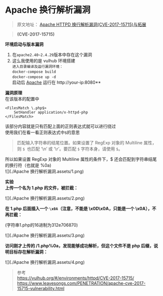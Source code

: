 # Apache 换行解析漏洞



> 原文地址： [Apache HTTPD 换行解析漏洞(CVE-2017-15715)与拓展](https://blog.csdn.net/qq_46091464/article/details/108278486)

>  **(CVE-2017-15715)**

**环境启动与版本漏洞**  

1. 在`apache2.40~2.4.29`版本中存在这个漏洞  
2. 这么我使用的是 vulhub 环境搭建  
`进入目录编译及运行漏洞环境：`  
`docker-compose build`  
`docker-compose up -d`  
启动后 [Apache](https://so.csdn.net/so/search?q=Apache&spm=1001.2101.3001.7020) 运行在 http://your-ip:8080**

**漏洞原理**  
在该版本的配置中

```
<FilesMatch \.php$>
    SetHandler application/x-httpd-php
</FilesMatch>
```

该部分内容就是只有匹配上面的正则表达式就可以进行绕过  
使用我们在看一看正则表达式中`$`的意思

> 匹配输入字符串的结尾位置。如果设置了 RegExp 对象的 Multiline 属性，则 `$ `也匹配 ‘\n’ 或 ‘\r’。要匹配 `$` 字符本身，请使用 `$`。

所以如果设置 RegExp 对象的 Multiline 属性的条件下，$ 还会匹配到字符串结尾的换行符（也就是 %0a)  
![](./Apache 换行解析漏洞.assets/1.png)

**实验**  
**上传一个名为 1.php 的文件，被拦截：**  

![](./Apache 换行解析漏洞.assets/2.png)  

**在 1.php 后面插入一个 `\x0A`（注意，不能是 \x0D\x0A，只能是一个 \x0A），不再拦截：**

(字符串1.php的16进制为312e706870)  

![](./Apache 换行解析漏洞.assets/3.png)

**访问刚才上传的 /1.php%0a，发现能够成功解析，但这个文件不是 php 后缀，说明目标存在解析漏洞：**  

![](./Apache 换行解析漏洞.assets/4.png)



> 参考  
> https://vulhub.org/#/environments/httpd/CVE-2017-15715/  
> https://www.leavesongs.com/PENETRATION/apache-cve-2017-15715-vulnerability.html